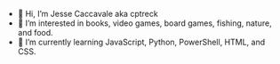 - 👋 Hi, I’m Jesse Caccavale aka cptreck
- 👀 I’m interested in books, video games, board games, fishing, nature, and food.
- 🌱 I’m currently learning JavaScript, Python, PowerShell, HTML, and CSS.


<!---
cptreck/cptreck is a ✨ special ✨ repository because its `README.md` (this file) appears on your GitHub profile.
You can click the Preview link to take a look at your changes.
--->
